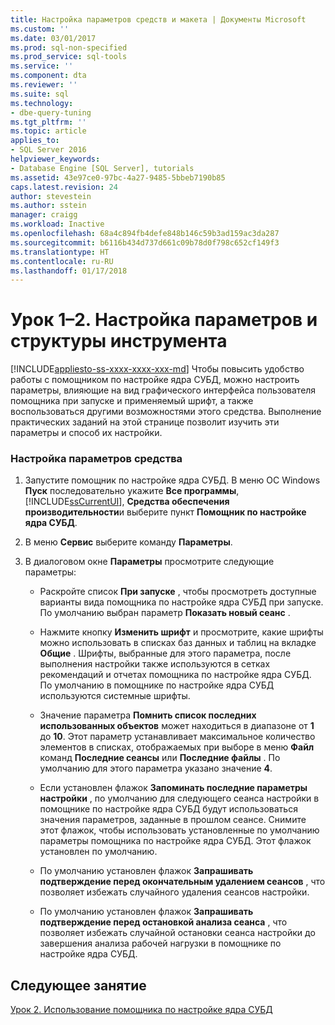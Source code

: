 ```yaml
---
title: Настройка параметров средств и макета | Документы Microsoft
ms.custom: ''
ms.date: 03/01/2017
ms.prod: sql-non-specified
ms.prod_service: sql-tools
ms.service: ''
ms.component: dta
ms.reviewer: ''
ms.suite: sql
ms.technology:
- dbe-query-tuning
ms.tgt_pltfrm: ''
ms.topic: article
applies_to:
- SQL Server 2016
helpviewer_keywords:
- Database Engine [SQL Server], tutorials
ms.assetid: 43e97ce0-97bc-4a27-9485-5bbeb7190b85
caps.latest.revision: 24
author: stevestein
ms.author: sstein
manager: craigg
ms.workload: Inactive
ms.openlocfilehash: 68a4c894fb4defe848b146c59b3ad159ac3da287
ms.sourcegitcommit: b6116b434d737d661c09b78d0f798c652cf149f3
ms.translationtype: HT
ms.contentlocale: ru-RU
ms.lasthandoff: 01/17/2018
---
```

# <a name="lesson-1-2---setting-tool-options-and-layout"></a>Урок 1–2. Настройка параметров и структуры инструмента
[!INCLUDE[appliesto-ss-xxxx-xxxx-xxx-md](../../includes/appliesto-ss-xxxx-xxxx-xxx-md.md)] Чтобы повысить удобство работы с помощником по настройке ядра СУБД, можно настроить параметры, влияющие на вид графического интерфейса пользователя помощника при запуске и применяемый шрифт, а также воспользоваться другими возможностями этого средства. Выполнение практических заданий на этой странице позволит изучить эти параметры и способ их настройки.  
  
### <a name="set-the-tool-options"></a>Настройка параметров средства  
  
1.  Запустите помощник по настройке ядра СУБД. В меню ОС Windows **Пуск** последовательно укажите **Все программы**, [!INCLUDE[ssCurrentUI](../../includes/sscurrentui-md.md)], **Средства обеспечения производительности**и выберите пункт **Помощник по настройке ядра СУБД**.  
  
2.  В меню **Сервис** выберите команду **Параметры**.  
  
3.  В диалоговом окне **Параметры** просмотрите следующие параметры:  
  
    -   Раскройте список **При запуске** , чтобы просмотреть доступные варианты вида помощника по настройке ядра СУБД при запуске. По умолчанию выбран параметр **Показать новый сеанс** .  
  
    -   Нажмите кнопку **Изменить шрифт** и просмотрите, какие шрифты можно использовать в списках баз данных и таблиц на вкладке **Общие** . Шрифты, выбранные для этого параметра, после выполнения настройки также используются в сетках рекомендаций и отчетах помощника по настройке ядра СУБД. По умолчанию в помощнике по настройке ядра СУБД используются системные шрифты.  
  
    -   Значение параметра **Помнить список последних использованных объектов** может находиться в диапазоне от **1** до **10**. Этот параметр устанавливает максимальное количество элементов в списках, отображаемых при выборе в меню **Файл** команд **Последние сеансы** или **Последние файлы** . По умолчанию для этого параметра указано значение **4**.  
  
    -   Если установлен флажок **Запоминать последние параметры настройки** , по умолчанию для следующего сеанса настройки в помощнике по настройке ядра СУБД будут использоваться значения параметров, заданные в прошлом сеансе. Снимите этот флажок, чтобы использовать установленные по умолчанию параметры помощника по настройке ядра СУБД. Этот флажок установлен по умолчанию.  
  
    -   По умолчанию установлен флажок **Запрашивать подтверждение перед окончательным удалением сеансов** , что позволяет избежать случайного удаления сеансов настройки.  
  
    -   По умолчанию установлен флажок **Запрашивать подтверждение перед остановкой анализа сеанса** , что позволяет избежать случайной остановки сеанса настройки до завершения анализа рабочей нагрузки в помощнике по настройке ядра СУБД.  
  
## <a name="next-lesson"></a>Следующее занятие  
[Урок 2. Использование помощника по настройке ядра СУБД](../../tools/dta/lesson-2-using-database-engine-tuning-advisor.md)  
  
  
  
